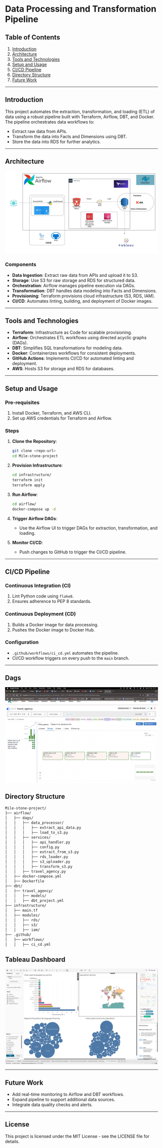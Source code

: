 # Data Processing and Transformation Pipeline

## Table of Contents

1. [Introduction](#introduction)
2. [Architecture](#architecture)
3. [Tools and Technologies](#tools-and-technologies)
4. [Setup and Usage](#setup-and-usage)
5. [CI/CD Pipeline](#ci-cd-pipeline)
6. [Directory Structure](#directory-structure)
7. [Future Work](#future-work)

---

## Introduction

This project automates the extraction, transformation, and loading (ETL) of data using a robust pipeline built with Terraform, Airflow, DBT, and Docker. The pipeline orchestrates data workflows to:

- Extract raw data from APIs.
- Transform the data into Facts and Dimensions using DBT.
- Store the data into RDS for further analytics.

---

## Architecture

![Architecture Diagram](Travel-Agency-Architecture.jpeg)

### Components

- **Data Ingestion**: Extract raw data from APIs and upload it to S3.
- **Storage**: Use S3 for raw storage and RDS for structured data.
- **Orchestration**: Airflow manages pipeline execution via DAGs.
- **Transformation**: DBT handles data modeling into Facts and Dimensions.
- **Provisioning**: Terraform provisions cloud infrastructure (S3, RDS, IAM).
- **CI/CD**: Automates linting, building, and deployment of Docker images.

---

## Tools and Technologies

- **Terraform**: Infrastructure as Code for scalable provisioning.
- **Airflow**: Orchestrates ETL workflows using directed acyclic graphs (DAGs).
- **DBT**: Simplifies SQL transformations for modeling data.
- **Docker**: Containerizes workflows for consistent deployments.
- **GitHub Actions**: Implements CI/CD for automated linting and deployment.
- **AWS**: Hosts S3 for storage and RDS for databases.

---

## Setup and Usage

### Pre-requisites

1. Install Docker, Terraform, and AWS CLI.
2. Set up AWS credentials for Terraform and Airflow.

### Steps

1. **Clone the Repository**:

   ```bash
   git clone <repo-url>
   cd Mile-stone-project
   ```

2. **Provision Infrastructure**:

   ```bash
   cd infrastructure/
   terraform init
   terraform apply
   ```

3. **Run Airflow**:

   ```bash
   cd airflow/
   docker-compose up -d
   ```

4. **Trigger Airflow DAGs**:

   - Use the Airflow UI to trigger DAGs for extraction, transformation, and loading.

5. **Monitor CI/CD**:
   - Push changes to GitHub to trigger the CI/CD pipeline.

---

## CI/CD Pipeline

### Continuous Integration (CI)

1. Lint Python code using `flake8`.
2. Ensures adherence to PEP 8 standards.

### Continuous Deployment (CD)

1. Builds a Docker image for data processing.
2. Pushes the Docker image to Docker Hub.

### Configuration

- `.github/workflows/ci_cd.yml` automates the pipeline.
- CI/CD workflow triggers on every push to the `main` branch.

---

## Dags

![Airflow-Dags Diagram](Dags.png)

## Directory Structure

```
Mile-stone-project/
├── airflow/
│   ├── dags/
│   │   ├── data_processor/
│   │   │   ├── extract_api_data.py
│   │   │   ├── load_to_s3.py
│   │   ├── services/
│   │   │   ├── api_handler.py
│   │   │   ├── config.py
│   │   │   ├── extract_from_s3.py
│   │   │   ├── rds_loader.py
│   │   │   ├── s3_uploader.py
│   │   │   ├── transform_s3.py
│   │   ├── travel_agency.py
│   ├── docker-compose.yml
│   ├── Dockerfile
├── dbt/
│   ├── travel_agency/
│   │   ├── models/
│   │   ├── dbt_project.yml
├── infrastructure/
│   ├── main.tf
│   ├── modules/
│   │   ├── rds/
│   │   ├── s3/
│   │   ├── iam/
├── .github/
│   ├── workflows/
│   │   ├── ci_cd.yml
```

## Tableau Dashboard

![Tableau Dashboard Diagram](Tableau-dashboard.png)

---

## Future Work

- Add real-time monitoring to Airflow and DBT workflows.
- Expand pipeline to support additional data sources.
- Integrate data quality checks and alerts.

---

## License

This project is licensed under the MIT License - see the LICENSE file for details.
